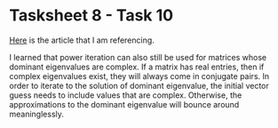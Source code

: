 # Tasksheet 8 - Task 10

[Here](https://en.wikiversity.org/wiki/Numerical_Analysis/Power_iteration_examples) is the article
that I am referencing.

I learned that power iteration can also still be used for matrices whose dominant eigenvalues are complex.
If a matrix has real entries, then if complex eigenvalues exist, they will always come in conjugate pairs.
In order to iterate to the solution of dominant eigenvalue, the initial vector guess needs to include values that are complex.
Otherwise, the approximations to the dominant eigenvalue will bounce around meaninglessly.
